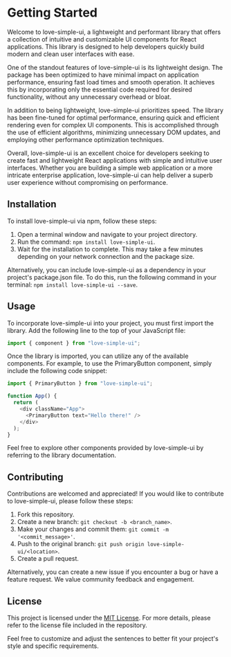 # Getting Started

Welcome to love-simple-ui, a lightweight and performant library that offers a collection of intuitive and customizable UI components for React applications. This library is designed to help developers quickly build modern and clean user interfaces with ease.

One of the standout features of love-simple-ui is its lightweight design. The package has been optimized to have minimal impact on application performance, ensuring fast load times and smooth operation. It achieves this by incorporating only the essential code required for desired functionality, without any unnecessary overhead or bloat.

In addition to being lightweight, love-simple-ui prioritizes speed. The library has been fine-tuned for optimal performance, ensuring quick and efficient rendering even for complex UI components. This is accomplished through the use of efficient algorithms, minimizing unnecessary DOM updates, and employing other performance optimization techniques.

Overall, love-simple-ui is an excellent choice for developers seeking to create fast and lightweight React applications with simple and intuitive user interfaces. Whether you are building a simple web application or a more intricate enterprise application, love-simple-ui can help deliver a superb user experience without compromising on performance.

## Installation

To install love-simple-ui via npm, follow these steps:

1. Open a terminal window and navigate to your project directory.
2. Run the command: `npm install love-simple-ui`.
3. Wait for the installation to complete. This may take a few minutes depending on your network connection and the package size.

Alternatively, you can include love-simple-ui as a dependency in your project's package.json file. To do this, run the following command in your terminal: `npm install love-simple-ui --save`.

## Usage

To incorporate love-simple-ui into your project, you must first import the library. Add the following line to the top of your JavaScript file:

```javascript
import { component } from "love-simple-ui";
```

Once the library is imported, you can utilize any of the available components. For example, to use the PrimaryButton component, simply include the following code snippet:

```javascript
import { PrimaryButton } from "love-simple-ui";

function App() {
  return (
    <div className="App">
      <PrimaryButton text="Hello there!" />
    </div>
  );
}
```

Feel free to explore other components provided by love-simple-ui by referring to the library documentation.

## Contributing

Contributions are welcomed and appreciated! If you would like to contribute to love-simple-ui, please follow these steps:

1. Fork this repository.
2. Create a new branch: `git checkout -b <branch_name>`.
3. Make your changes and commit them: `git commit -m '<commit_message>'`.
4. Push to the original branch: `git push origin love-simple-ui/<location>`.
5. Create a pull request.

Alternatively, you can create a new issue if you encounter a bug or have a feature request. We value community feedback and engagement.

## License

This project is licensed under the [MIT License](https://choosealicense.com/licenses/mit/). For more details, please refer to the license file included in the repository.

Feel free to customize and adjust the sentences to better fit your project's style and specific requirements.